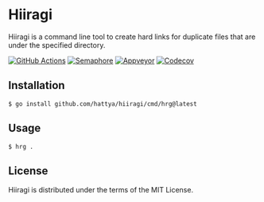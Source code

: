 # Hiiragi

Hiiragi is a command line tool to create hard links for duplicate files that
are under the specified directory.

[![GitHub Actions](https://github.com/hattya/hiiragi/actions/workflows/ci.yml/badge.svg)](https://github.com/hattya/hiiragi/actions/workflows/ci.yml)
[![Semaphore](https://semaphoreci.com/api/v1/hattya/hiiragi/branches/master/badge.svg)](https://semaphoreci.com/hattya/hiiragi)
[![Appveyor](https://ci.appveyor.com/api/projects/status/m6b63xt5nvegv53m/branch/master?svg=true)](https://ci.appveyor.com/project/hattya/hiiragi)
[![Codecov](https://codecov.io/gh/hattya/hiiragi/branch/master/graph/badge.svg)](https://codecov.io/gh/hattya/hiiragi)


## Installation

```console
$ go install github.com/hattya/hiiragi/cmd/hrg@latest
```


## Usage

```console
$ hrg .
```


## License

Hiiragi is distributed under the terms of the MIT License.
